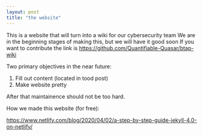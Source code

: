 ```yaml
--- 
layout: post
title: "the website"
---
```


This is a website that will turn into a wiki for our cybersecurity team
We are in the beginning stages of making this, but we will have it good soon
If you want to contribute the link is <https://github.com/Quantifiable-Quasar/btap-wiki>

Two primary objectives in the near future:

1. Fill out content (located in tood post)
2. Make website pretty 

After that maintainence should not be too hard.

How we made this website (for free):

<https://www.netlify.com/blog/2020/04/02/a-step-by-step-guide-jekyll-4.0-on-netlify/>
